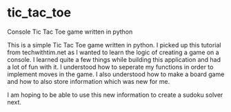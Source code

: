 # tic_tac_toe
Console Tic Tac Toe game written in python

This is a simple Tic Tac Toe game written in python. I picked up this tutorial from techwithtim.net as I wanted to learn the logic of 
creating a game on a console. I learned quite a few things while building this application and had a lot of fun with it. I understood
how to seperate my functions in order to implement moves in the game. I also understood how to make a board game and how to also store
information which was new for me. 

I am hoping to be able to use this new information to create a sudoku solver next. 
